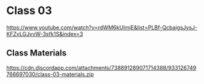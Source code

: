 # Class 03

https://www.youtube.com/watch?v=rdWM6kUImjE&list=PLBf-QcbaigsJysJ-KFZvLGJvvW-3sfk1S&index=3

## Class Materials 

https://cdn.discordapp.com/attachments/738891289071714388/933126749766697030/class-03-materials.zip
